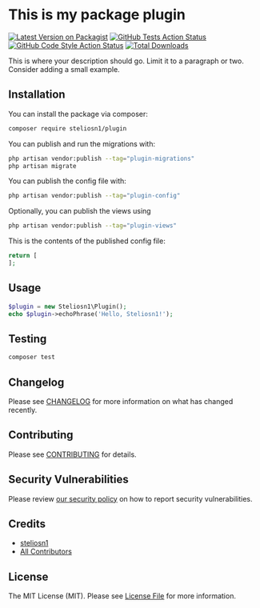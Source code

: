 # This is my package plugin

[![Latest Version on Packagist](https://img.shields.io/packagist/v/steliosn1/plugin.svg?style=flat-square)](https://packagist.org/packages/steliosn1/plugin)
[![GitHub Tests Action Status](https://img.shields.io/github/actions/workflow/status/steliosn1/plugin/run-tests.yml?branch=main&label=tests&style=flat-square)](https://github.com/steliosn1/plugin/actions?query=workflow%3Arun-tests+branch%3Amain)
[![GitHub Code Style Action Status](https://img.shields.io/github/actions/workflow/status/steliosn1/plugin/fix-php-code-styling.yml?branch=main&label=code%20style&style=flat-square)](https://github.com/steliosn1/plugin/actions?query=workflow%3A"Fix+PHP+code+styling"+branch%3Amain)
[![Total Downloads](https://img.shields.io/packagist/dt/steliosn1/plugin.svg?style=flat-square)](https://packagist.org/packages/steliosn1/plugin)



This is where your description should go. Limit it to a paragraph or two. Consider adding a small example.

## Installation

You can install the package via composer:

```bash
composer require steliosn1/plugin
```

You can publish and run the migrations with:

```bash
php artisan vendor:publish --tag="plugin-migrations"
php artisan migrate
```

You can publish the config file with:

```bash
php artisan vendor:publish --tag="plugin-config"
```

Optionally, you can publish the views using

```bash
php artisan vendor:publish --tag="plugin-views"
```

This is the contents of the published config file:

```php
return [
];
```

## Usage

```php
$plugin = new Steliosn1\Plugin();
echo $plugin->echoPhrase('Hello, Steliosn1!');
```

## Testing

```bash
composer test
```

## Changelog

Please see [CHANGELOG](CHANGELOG.md) for more information on what has changed recently.

## Contributing

Please see [CONTRIBUTING](.github/CONTRIBUTING.md) for details.

## Security Vulnerabilities

Please review [our security policy](../../security/policy) on how to report security vulnerabilities.

## Credits

- [steliosn1](https://github.com/steliosn1)
- [All Contributors](../../contributors)

## License

The MIT License (MIT). Please see [License File](LICENSE.md) for more information.
